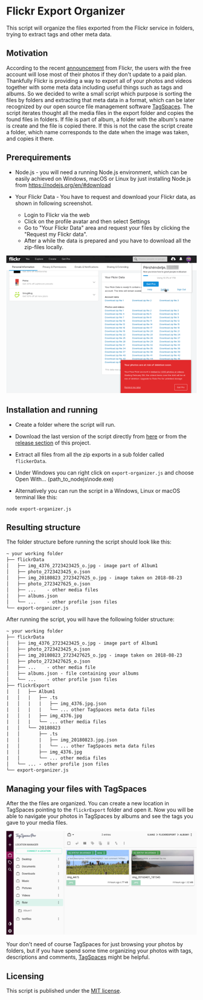 # Flickr Export Organizer
This script will organize the files exported from the Flickr service in folders, trying to extract tags and other meta data.

## Motivation
According to the recent [announcement](https://blog.flickr.net/en/2018/11/01/changing-flickr-free-accounts-1000-photos/) from Flickr, the users with the free account will lose most of their photos if they don't update to a paid plan. Thankfully Flickr is providing a way to export all of your photos and videos together with some meta data including useful things such as tags and albums. So we decided to write a small script which   purpose is sorting the files by folders and extracting that meta data in a format, which can be later recognized by our open source file management software [TagSpaces](https://github.com/tagspaces/tagspaces). The script iterates thought all the media files in the export folder and copies the found files in folders. If file is part of album, a folder with the album's name is create and the file is copied there. If this is not the case the script create a folder, which name corresponds to the date when the image was taken, and copies it there.

## Prerequirements
- Node.js - you will need a running Node.js environment, which can be easily achieved on Windows, macOS or Linux by just installing Node.js from https://nodejs.org/en/#download

- Your Flickr Data - You have to request and download your Flickr data, as shown in following screenshot.
  * Login to Flickr via the web
  * Click on the profile avatar and then select Settings
  * Go to "Your Flickr Data" area and request your files by clicking the "Request my Flickr data".
  * After a while the data is prepared and you have to download all the zip-files locally.

![How to export Flickr data](/screenshots/flickr-export.png)


## Installation and running

- Create a folder where the script will run.

- Download the last version of the script directly from [here](https://raw.githubusercontent.com/tagspaces/flickr-export-organizer/master/export-organizer.js) or from the [release section](https://github.com/tagspaces/flickr-export-organizer/releases) of this project.

- Extract all files from all the zip exports in a  sub folder called `flickerData`.

- Under Windows you can right click on `export-organizer.js` and choose Open With... (path_to_nodejs\node.exe)

- Alternatively you can run the script in a Windows, Linux or macOS terminal like this:

```
node export-organizer.js
```

## Resulting structure

The folder structure before running the script should look like this:

    ~ your working folder
    ├── flickrData
    │   ├── img_4376_2723423425_o.jpg - image part of Album1
    │   ├── photo_2723423425_o.json
    │   ├── img_20180823_2723427625_o.jpg - image taken on 2018-08-23
    │   ├── photo_2723427625_o.json
    │   ├── ...    - other media files
    │   ├── albums.json
    │   └── ...    - other profile json files
    └── export-organizer.js

After running the script, you will have the following folder structure:

    ~ your working folder
    ├── flickrData
    │   ├── img_4376_2723423425_o.jpg - image part of Album1
    │   ├── photo_2723423425_o.json
    │   ├── img_20180823_2723427625_o.jpg - image taken on 2018-08-23
    │   ├── photo_2723427625_o.json
    │   ├── ...    - other media file
    │   ├── albums.json - file containing your albums
    │   └── ...    - other profile json files
    ├── flickrExport
    |   │   ├── Album1
    |   │   |   ├── .ts
    |   │   |   |   ├── img_4376.jpg.json
    |   │   |   |   └── ... other TagSpaces meta data files
    |   │   |   ├── img_4376.jpg
    |   │   |   └── ... other media files
    |   │   └── 20180823
    |   │       ├── .ts
    |   │       |   ├── img_20180823.jpg.json
    |   │       |   └── ... other TagSpaces meta data files
    |   │       ├── img_4376.jpg
    |   │       └── ... other media files
    │   └── ... - other profile json files
    └── export-organizer.js

## Managing your files with TagSpaces

After the the files are organized. You can create a new location in TagSpaces pointing to the `flickrExport` folder and open it. Now you will be able to navigate your photos in TagSpaces by albums and see the tags you gave to your media files.

![TagSpaces showing exported files from Flickr with metadata](screenshots/tagspaces-exported-data.png)

Your don't need of course TagSpaces for just browsing your photos by folders, but if you have spend some time organizing your photos with tags, descriptions and comments, [TagSpaces](https://www.tagspaces.org) might be helpful.

## Licensing

This script is published under the [MIT license](LICENSE).
